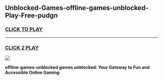 
## Unblocked-Games-offline-games-unblocked-Play-Free-pudgn
<h3>
<a href="https://premium76.site?title=offline-games-unblocked&ref=21A">CLICK TO PLAY</a></h3>
<hr>

<h3>
<a href="https://premium76.site?title=offline-games-unblocked&ref=21A">CLICK 2 PLAY</a>
  
</h3>

<a href="https://premium76.site?title=offline-games-unblocked&ref=21A"><img src="https://clearcache.store/games.png"></a>


**offline-games-unblocked games unblocked: Your Gateway to Fun and Accessible Online Gaming**

